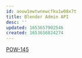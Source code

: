 ```yaml
---
id: aouw1ewtwnewcfku1w08x7t
title: Blender Admin API
desc: ''
updated: 1653657902546
created: 1653656824274
---
```


[POW-145](https://sherwin-williams.atlassian.net/jira/software/c/projects/POW/boards/5849?modal=detail&selectedIssue=POW-145)
